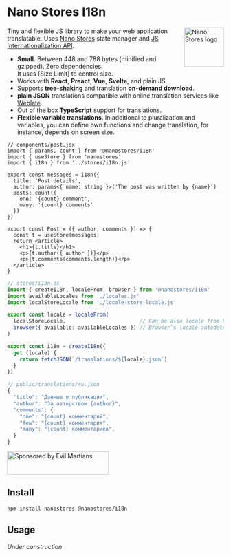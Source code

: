 # Nano Stores I18n

<img align="right" width="92" height="92" title="Nano Stores logo"
     src="https://nanostores.github.io/nanostores/logo.svg">

Tiny and flexible JS library to make your web application translatable.
Uses [Nano Stores] state manager and [JS Internationalization API].

* **Small.** Between 448 and 788 bytes (minified and gzipped).
  Zero dependencies. It uses [Size Limit] to control size.
* Works with **React**, **Preact**, **Vue**, **Svelte**, and plain JS.
* Supports **tree-shaking** and translation **on-demand download**.
* **plain JSON** translations compatible with
  online translation services like [Weblate].
* Out of the box **TypeScript** support for translations.
* **Flexible variable translations**. In additional to pluralization
  and variables, you can define own functions and change translation,
  for instance, depends on screen size.

```tsx
// components/post.jsx
import { params, count } from '@nanostores/i18n'
import { useStore } from 'nanostores'
import { i18n } from '../stores/i18n.js'

export const messages = i18n({
  title: 'Post details',
  author: params<{ name: string }>('The post was written by {name}')
  posts: count({
    one: '{count} comment',
    many: '{count} comments'
  })
})

export const Post = ({ author, comments }) => {
  const t = useStore(messages)
  return <article>
    <h1>{t.title}</h1>
    <p>{t.author({ author })}</p>
    <p>{t.comments(comments.length)}</p>
  </article>
}
```

```ts
// stores/i18n.js
import { createI18n, localeFrom, browser } from '@nanostores/i18n'
import availableLocales from './locales.js'
import localStoreLocale from './locale-store-locale.js'

export const locale = localeFrom(
  localStoreLocale,                        // Can be also locale from URL
  browser({ available: availableLocales }) // Browser’s locale autodetect
)

export const i18n = createI18n({
  get (locale) {
    return fetchJSON(`/translations/${locale}.json`)
  }
})
```

```js
// public/translations/ru.json
{
  "title": "Данные о публикации",
  "author": "За авторством {author}",
  "comments": {
    "one": "{count} комментарий",
    "few": "{count} комментария",
    "many": "{count} комментариев",
  }
}
```

[JS Internationalization API]: https://hacks.mozilla.org/2014/12/introducing-the-javascript-internationalization-api/
[Nano Stores]: https://github.com/nanostores/nanostores
[Weblate]: https://weblate.org/ru/

<a href="https://evilmartians.com/?utm_source=nanostores-i18n">
  <img src="https://evilmartians.com/badges/sponsored-by-evil-martians.svg"
       alt="Sponsored by Evil Martians" width="236" height="54">
</a>


## Install

```sh
npm install nanostores @nanostores/i18n
```


## Usage

*Under construction*
